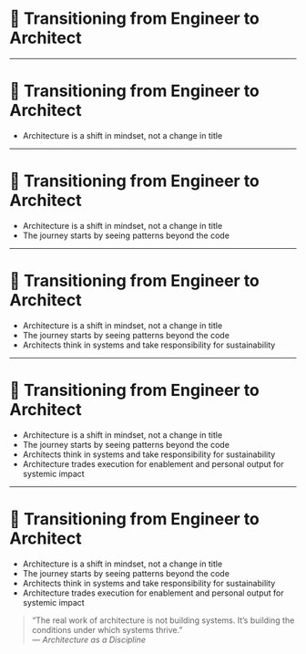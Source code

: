 # 🧭 Transitioning from Engineer to Architect

<!-- 
This section introduces the mindset shift required to move from engineer to architect.
It's not a promotion—it's a transformation in responsibility, scope, and systems thinking.
Encourage the audience to approach this journey with intention and curiosity.
-->

---

# 🧭 Transitioning from Engineer to Architect

- Architecture is a shift in mindset, not a change in title  
<!-- 
This journey begins with awareness, not authority. 
It’s the realization that technical problems are deeply influenced by system context, collaboration, and design constraints.
-->

---

# 🧭 Transitioning from Engineer to Architect

- Architecture is a shift in mindset, not a change in title  
- The journey starts by seeing patterns beyond the code  
<!-- 
You notice fragility across services. 
You ask “why” about trade-offs. 
You start thinking in relationships and ripple effects—not just requirements and tickets.
-->

---

# 🧭 Transitioning from Engineer to Architect

- Architecture is a shift in mindset, not a change in title  
- The journey starts by seeing patterns beyond the code  
- Architects think in systems and take responsibility for sustainability  
<!-- 
Engineers build solutions. Architects ensure those solutions endure change.
The job isn’t to control every detail—it’s to enable coherence, evolution, and resilience.
-->

---

# 🧭 Transitioning from Engineer to Architect

- Architecture is a shift in mindset, not a change in title  
- The journey starts by seeing patterns beyond the code  
- Architects think in systems and take responsibility for sustainability  
- Architecture trades execution for enablement and personal output for systemic impact  
<!-- 
You stop measuring success in lines of code or closed tickets. 
You start measuring it in team fluency, alignment, and how easy it is for others to succeed.
This is leadership through design.
-->

---

# 🧭 Transitioning from Engineer to Architect

- Architecture is a shift in mindset, not a change in title  
- The journey starts by seeing patterns beyond the code  
- Architects think in systems and take responsibility for sustainability  
- Architecture trades execution for enablement and personal output for systemic impact  

> “The real work of architecture is not building systems. It’s building the conditions under which systems thrive.”  
> — *Architecture as a Discipline*

<!-- 
The path to becoming an architect is not paved with answers, but with better questions.
It’s a shift from solving to shaping.
From contributing parts to caring for the whole.
And it begins by seeing differently—then acting with intention.
-->
